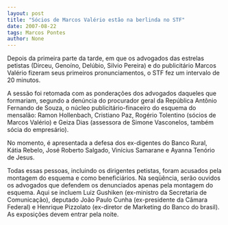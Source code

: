 ```yaml
---
layout: post
title: "Sócios de Marcos Valério estão na berlinda no STF"
date: 2007-08-22
tags: Marcos Pontes
author: None
---
```

Depois da primeira parte da tarde, em que os advogados das estrelas petistas (Dirceu, Geno&iacute;no, Del&uacute;bio, Silvio Pereira) e do publicit&aacute;rio Marcos Val&eacute;rio fizeram seus primeiros pronunciamentos, o STF fez um intervalo de 20 minutos. 

A sess&atilde;o foi retomada com as pondera&ccedil;&otilde;es dos advogados daqueles que formariam, segundo a den&uacute;ncia do procurador geral da Rep&uacute;blica Ant&ocirc;nio Fernando de Souza, o n&uacute;cleo publicit&aacute;rio-finaceiro do esquema do mensal&atilde;o: Ramon Hollenbach, Cristiano Paz, Rog&eacute;rio Tolentino (s&oacute;cios de Marcos Val&eacute;rio) e Geiza Dias (assessora de Simone Vasconelos, tamb&eacute;m s&oacute;cia do empres&aacute;rio). 

No momento, &eacute; apresentada a defesa dos ex-digentes do Banco Rural, K&aacute;tia Rebelo, Jos&eacute; Roberto Salgado, Vin&iacute;cius Samarane e Ayanna Ten&oacute;rio de Jesus.&nbsp;

Todas essas pessoas, incluindo os dirigentes petistas, foram acusados pela montagem do esquema e como benefici&aacute;rios. 
Na seq&uuml;&ecirc;ncia, ser&atilde;o ouvidos os advogados que defendem os denunciados apenas pela montagem do esquema. Aqui se incluem Luiz Gushiken (ex-ministro da Secretaria de Comunica&ccedil;&atilde;o), deputado Jo&atilde;o Paulo Cunha (ex-presidente da C&acirc;mara Federal) e Henrique Pizzolato (ex-diretor de Marketing do Banco do brasil). 
As exposi&ccedil;&otilde;es&nbsp;devem entrar pela noite. 